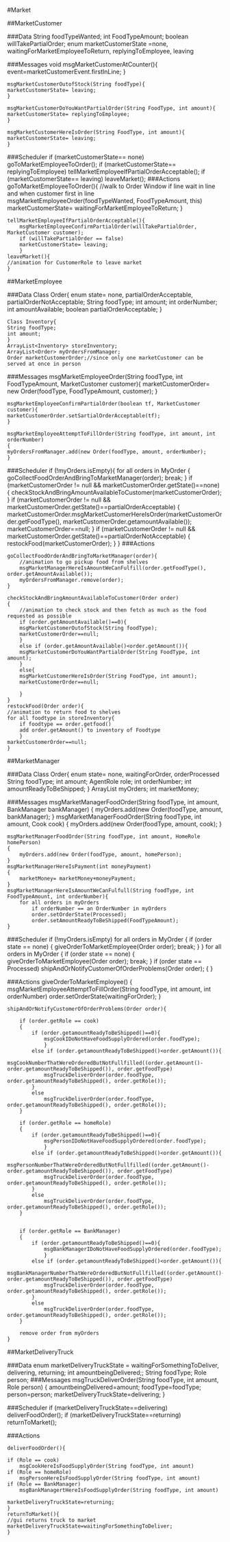 #Market


##MarketCustomer

###Data
	String foodTypeWanted;
	int FoodTypeAmount;
	boolean willTakePartialOrder;
	enum marketCustomerState =none, waitingForMarketEmployeeToReturn, replyingToEmployee, leaving

###Messages
	void msgMarketCustomerAtCounter(){
		event=marketCustomerEvent.firstInLine;
	}
		
	msgMarketCustomerOutofStock(String foodType){
	marketCustomerState= leaving;
	}
	
	msgMarketCustomerDoYouWantPartialOrder(String FoodType, int amount){
	marketCustomerState= replyingToEmployee;
	}
	
	msgMarketCustomerHereIsOrder(String FoodType, int amount){
	marketCustomerState= leaving;
	}
	
###Scheduler
	if (marketCustomerState== none)
		goToMarketEmployeeToOrder();
	if (marketCustomerState== replyingToEmployee)
		tellMarketEmployeeIfPartialOrderAcceptable();
	if (marketCustomerState== leaving)
		leaveMarket();
###Actions
	goToMarketEmployeeToOrder(){
		//walk to Order Window if line wait in line and when customer first in line
		msgMarketEmployeeOrder(foodTypeWanted, FoodTypeAmount, this)
		marketCustomerState= waitingForMarketEmployeeToReturn;
		}
		
	tellMarketEmployeeIfPartialOrderAcceptable(){
		msgMarketEmployeeConfirmPartialOrder(willTakePartialOrder, MarketCustomer customer);
		if (willTakePartialOrder == false)
		marketCustomerState= leaving;
		}
	leaveMarket(){
	//animation for CustomerRole to leave market
	}


##MarketEmployee

###Data
	Class Order{
	enum state= none, partialOrderAcceptable, partialOrderNotAcceptable;
	String foodType;
	int amount;
	int orderNumber;
	int amountAvailable;
	boolean partialOrderAcceptable;
	}

	Class Inventory{
	String foodType;
	int amount;
	}
	ArrayList<Inventory> storeInventory;
	ArrayList<Order> myOrdersFromManager;
	Order marketCustomerOrder;//since only one marketCustomer can be served at once in person



###Messages
	msgMarketEmployeeOrder(String foodType, int FoodTypeAmount, MarketCustomer customer){
	marketCustomerOrder= new Order(foodType, FoodTypeAmount, customer);
	}
	
	msgMarketEmployeeConfirmPartialOrder(boolean tf, MarketCustomer customer){
	marketCustomerOrder.setSartialOrderAcceptable(tf);
	}

	msgMarketEmployeeAttemptToFillOrder(String foodType, int amount, int orderNumber)
	{
	myOrdersFromManager.add(new Order(foodType, amount, orderNumber);
	}

###Scheduler
	if (!myOrders.isEmpty){
		for all orders in MyOrder
		{
			goCollectFoodOrderAndBringToMarketManager(order);
			break;
		}
		if (marketCustomerOrder != null && marketCustomerOrder.getState()==none)
		{
			checkStockAndBringAmountAvailableToCustomer(marketCustomerOrder);
		}
		if (marketCustomerOrder != null && marketCustomerOrder.getState()==partialOrderAcceptable)
		{
			marketCustomerOrder.msgMarketCustomerHereIsOrder(marketCustomerOrder.getFoodType(), marketCustomerOrder.getamountAvailable());
			marketCustomerOrder==null;
		}
		if (marketCustomerOrder != null && marketCustomerOrder.getState()==partialOrderNotAcceptable)
		{
			restockFood(marketCustomerOrder);
		}
	}
###Actions

	goCollectFoodOrderAndBringToMarketManager(order){
		//animation to go pickup food from shelves
		msgMarketManagerHereIsAmountWeCanFulfill(order.getFoodType(), order.getAmountAvailable());
		myOrdersFromManager.remove(order);
	}

	checkStockAndBringAmountAvailableToCustomer(Order order)
	{
		//animation to check stock and then fetch as much as the food requested as possible
		if (order.getAmountAvailable()==0){
		msgMarketCustomerOutofStock(String foodType);
		marketCustomerOrder==null;
		}
		else if (order.getAmountAvailable()<order.getAmount()){
		msgMarketCustomerDoYouWantPartialOrder(String FoodType, int amount);
		}
		else{
		msgMarketCustomerHereIsOrder(String FoodType, int amount);
		marketCustomerOrder==null;

		}
	}
	restockFood(Order order){
	//animation to return food to shelves
	for all foodtype in storeInventory{
		if foodtype == order.getfood()
		add order.getAmount() to inventory of Foodtype
		}
	marketCustomerOrder==null;
	}




##MarketManager

###Data
	Class Order{
	enum state= none, waitingForOrder, orderProcessed
	String foodType;
	int amount;
	AgentRole role;
	int orderNumber;
	int amountReadyToBeShipped;
	}
	ArrayList myOrders;
	int marketMoney;

###Messages
	msgMarketManagerFoodOrder(String foodType, int amount, BankManager bankManager)
	{
		myOrders.add(new Order(foodType, amount, bankManager);
	}
	msgMarketManagerFoodOrder(String foodType, int amount, Cook cook)
	{
		myOrders.add(new Order(foodType, amount, cook);
	}
	
	msgMarketManagerFoodOrder(String foodType, int amount, HomeRole homePerson)
	{
		myOrders.add(new Order(foodType, amount, homePerson);
	}
	msgMarketManagerHereIsPayment(int moneyPayment)
	{
		marketMoney= marketMoney+moneyPayment;
	}
	msgMarketManagerHereIsAmountWeCanFulfull(String foodType, int FoodTypeAmount, int orderNumber){
		for all orders in myOrders
			if orderNumber == an OrderNumber in myOrders
			order.setOrderState(Processed);
			order.setAmountReadyToBeShipped(FoodTypeAmount);
	}

###Scheduler
	if (!myOrders.isEmpty)
		for all orders in MyOrder
		{
		if (order state == none)
			{
				giveOrderToMarketEmployee(Order order);
				break;
			}
		}
		for all orders in MyOrder
		{
			if (order state == none)
			{
				giveOrderToMarketEmployee(Order order);
				break;
			}
			if (order state == Processed)
			shipAndOrNotifyCustomerOfOrderProblems(Order order);
			{
		}


###Actions
	giveOrderToMarketEmployee()
	{
	msgMarketEmployeeAttemptToFillOrder(String foodType, int amount, int orderNumber)
	order.setOrderState(waitingForOrder);
	}
	
	shipAndOrNotifyCustomerOfOrderProblems(Order order){
	
		if (order.getRole == cook)
		{
			if (order.getamountReadyToBeShipped()==0){
				msgCookIDoNotHaveFoodSupplyOrdered(order.foodType);
				}
			else if (order.getamountReadyToBeShipped()<order.getAmount()){
				msgCookNumberThatWereOrderedButNotFullfilled((order.getAmount()-order.getamountReadyToBeShipped()), order.getFoodType)
				msgTruckDeliverOrder(order.foodType, order.getamountReadyToBeShipped(), order.getRole());
			}
			else
				msgTruckDeliverOrder(order.foodType, order.getamountReadyToBeShipped(), order.getRole());
		}
		
		if (order.getRole == homeRole)
		{
			if (order.getamountReadyToBeShipped()==0){
				msgPersonIDoNotHaveFoodSupplyOrdered(order.foodType);
				}
			else if (order.getamountReadyToBeShipped()<order.getAmount()){
				msgPersonNumberThatWereOrderedButNotFullfilled((order.getAmount()-order.getamountReadyToBeShipped()), order.getFoodType)
				msgTruckDeliverOrder(order.foodType, order.getamountReadyToBeShipped(), order.getRole());
			}
			else
				msgTruckDeliverOrder(order.foodType, order.getamountReadyToBeShipped(), order.getRole());
		}

		
		if (order.getRole == BankManager)
		{
			if (order.getamountReadyToBeShipped()==0){
				msgBankManagerIDoNotHaveFoodSupplyOrdered(order.foodType);
				}
			else if (order.getamountReadyToBeShipped()<order.getAmount()){
				msgBankManagerNumberThatWereOrderedButNotFullfilled((order.getAmount()-order.getamountReadyToBeShipped()), order.getFoodType)
				msgTruckDeliverOrder(order.foodType, order.getamountReadyToBeShipped(), order.getRole());
			}
			else
				msgTruckDeliverOrder(order.foodType, order.getamountReadyToBeShipped(), order.getRole());
		}
		
		remove order from myOrders
	}
	
	
##MarketDeliveryTruck

###Data
	enum marketDeliveryTruckState = waitingForSomethingToDeliver, delivering, returning;
	int amountbeingDelivered;;
	String foodType;
	Role person;
###Messages
	msgTruckDeliverOrder(String foodType, int amount, Role person)
	{
	amountbeingDelivered=amount;
	foodType=foodType;
	person=person;
	marketDeliveryTruckState=delivering;
	}
	
###Scheduler
	if (marketDeliveryTruckState==delivering)
	deliverFoodOrder();
	if (marketDeliveryTruckState==returning)
	returnToMarket();
	
###Actions

	deliverFoodOrder(){

	if (Role == cook)
		msgCookHereIsFoodSupplyOrder(String foodType, int amount)
	if (Role == homeRole)
		msgPersonHereIsFoodSupplyOrder(String foodType, int amount)
	if (Role == BankManager)
		msgBankManagertHereIsFoodSupplyOrder(String foodType, int amount)
		
	marketDeliveryTruckState=returning;
	}
	returnToMarket(){
	//gui returns truck to market
	marketDeliveryTruckState=waitingForSomethingToDeliver;
	}






